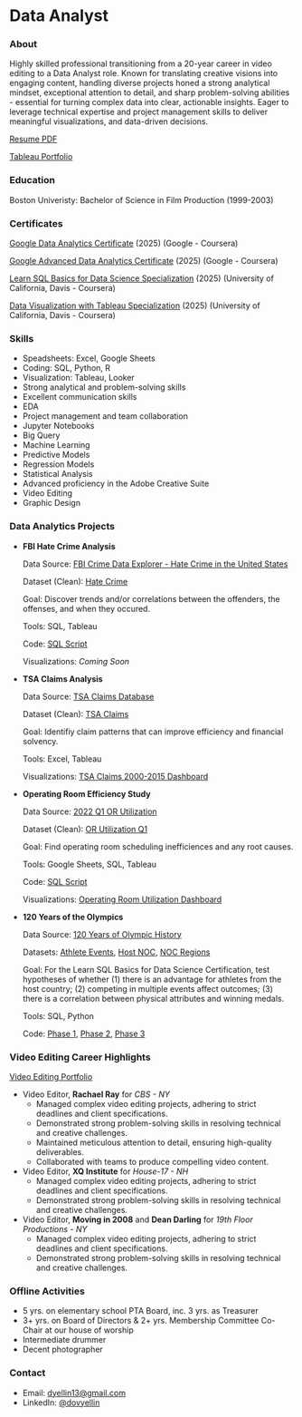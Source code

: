 # Data Analyst


### About

Highly skilled professional transitioning from a 20-year career in video editing to a Data Analyst role. Known for translating creative visions into engaging content, handling diverse projects honed a strong analytical mindset, exceptional attention to detail, and sharp problem-solving abilities - essential for turning complex data into clear, actionable insights. Eager to leverage technical expertise and project management skills to deliver meaningful visualizations, and data-driven decisions.


[Resume PDF]()

[Tableau Portfolio](https://public.tableau.com/app/profile/dov.yellin/vizzes)

### Education

Boston Univeristy: Bachelor of Science in Film Production (1999-2003)


### Certificates

[Google Data Analytics Certificate](https://coursera.org/share/149db17797d6fda7ad82504af3c03235) (2025) (Google - Coursera)

[Google Advanced Data Analytics Certificate](https://coursera.org/share/6dde2341a0726f5dd240268e032754b5) (2025) (Google - Coursera)

[Learn SQL Basics for Data Science Specialization](https://coursera.org/share/fa38c86c1fbecc2e205984019382a9f9) (2025) (University of California, Davis - Coursera)

[Data Visualization with Tableau Specialization](https://coursera.org/share/de559f93cfbf8a2077cda9b93aed8a08) (2025) (University of California, Davis - Coursera)



### Skills

- Speadsheets: Excel, Google Sheets
- Coding: SQL, Python, R
- Visualization: Tableau, Looker
- Strong analytical and problem-solving skills
- Excellent communication skills
- EDA
- Project management and team collaboration
- Jupyter Notebooks
- Big Query
- Machine Learning
- Predictive Models
- Regression Models
- Statistical Analysis
- Advanced proficiency in the Adobe Creative Suite
- Video Editing
- Graphic Design



### Data Analytics Projects

- **FBI Hate Crime Analysis**
  
  Data Source: [FBI Crime Data Explorer - Hate Crime in the United States](https://cde.ucr.cjis.gov/LATEST/webapp/#/pages/explorer/crime/hate-crime)

  Dataset (Clean): [Hate Crime](https://github.com/dyellin/FBI-Hate-Crime-repo/blob/178d9c5e2e670ee807cd495b4d04c7d91e466a00/hatecrime_cleaner.xlsx)

  Goal: Discover trends and/or correlations between the offenders, the offenses, and when they occured.

  Tools: SQL, Tableau

  Code: [SQL Script](https://github.com/dyellin/FBI-Hate-Crime-repo/blob/178d9c5e2e670ee807cd495b4d04c7d91e466a00/FBI_Hate_Crime_Script.sql)

  Visualizations: *Coming Soon*

- **TSA Claims Analysis**
  
  Data Source: [TSA Claims Database](https://www.kaggle.com/datasets/terminal-security-agency/tsa-claims-database)

  Dataset (Clean): [TSA Claims](https://github.com/dyellin/TSA-Claims-repo/blob/0ea27404a2897e5723f5f2dc89fd0af2113ccc84/tsa_claims_clean.csv)

  Goal: Identifiy claim patterns that can improve efficiency and financial solvency.

  Tools: Excel, Tableau

  Visualizations: [TSA Claims 2000-2015 Dashboard](https://public.tableau.com/views/TSAClaims2000-2015/Dashboard1?:language=en-US&:sid=&:redirect=auth&:display_count=n&:origin=viz_share_link)

- **Operating Room Efficiency Study**
  
  Data Source: [2022 Q1 OR Utilization](https://www.kaggle.com/datasets/thedevastator/optimizing-operating-room-utilization)

  Dataset (Clean): [OR Utilization Q1](q1_or_utilization_clean.csv)

  Goal: Find operating room scheduling inefficiences and any root causes.

  Tools: Google Sheets, SQL, Tableau

  Code: [SQL Script](https://github.com/dyellin/OR-Utilization-repo/blob/1452d52bbf76f62c8198f9fed7fc0bf4617f68cc/OR_Utilization_Analysis_Rev.sql)

  Visualizations: [Operating Room Utilization Dashboard](https://public.tableau.com/views/OR_Utilization_17410373563560/OperatingRoomUtilization?:language=en-US&:sid=&:redirect=auth&:display_count=n&:origin=viz_share_link)

- **120 Years of the Olympics**
  
  Data Source: [120 Years of Olympic History](https://www.kaggle.com/datasets/heesoo37/120-years-of-olympic-history-athletes-and-results)

  Datasets: [Athlete Events](https://github.com/dyellin/Olympics-120-repo/blob/63f4e5ce1eb1d9a54e2c0fb8a73559097ff1a08c/athlete_events.csv), [Host NOC](https://github.com/dyellin/Olympics-120-repo/blob/63f4e5ce1eb1d9a54e2c0fb8a73559097ff1a08c/host_noc.csv), [NOC Regions](https://github.com/dyellin/Olympics-120-repo/blob/63f4e5ce1eb1d9a54e2c0fb8a73559097ff1a08c/noc_regions.csv)

  Goal: For the Learn SQL Basics for Data Science Certification, test hypotheses of whether (1) there is an advantage for athletes from the host country; (2) competing in multiple events affect outcomes; (3) there is a correlation between physical attributes and winning medals.

  Tools: SQL, Python

  Code: [Phase 1](https://github.com/dyellin/Olympics-120-repo/blob/63f4e5ce1eb1d9a54e2c0fb8a73559097ff1a08c/C3_M1_SportsStats%20Olympics%20120%20Years.pdf), [Phase 2](https://github.com/dyellin/Olympics-120-repo/blob/63f4e5ce1eb1d9a54e2c0fb8a73559097ff1a08c/C3_M2_SportsStats%20Desc%20Stats.pdf), [Phase 3](https://github.com/dyellin/Olympics-120-repo/blob/63f4e5ce1eb1d9a54e2c0fb8a73559097ff1a08c/C3_M3%20SportsStats%20Beyond%20Desc%20Stats.pdf)



### Video Editing Career Highlights

[Video Editing Portfolio](https://www.dovyellin.com)

- Video Editor, **Rachael Ray** for *CBS - NY*
  - Managed complex video editing projects, adhering to strict deadlines and client specifications.
  - Demonstrated strong problem-solving skills in resolving technical and creative challenges.
  - Maintained meticulous attention to detail, ensuring high-quality deliverables.
  - Collaborated with teams to produce compelling video content.
- Video Editor, **XQ Institute** for *House-17 - NH*
  - Managed complex video editing projects, adhering to strict deadlines and client specifications.
  - Demonstrated strong problem-solving skills in resolving technical and creative challenges.
- Video Editor, **Moving in 2008** and **Dean Darling** for *19th Floor Productions - NY*
  - Managed complex video editing projects, adhering to strict deadlines and client specifications.
  - Demonstrated strong problem-solving skills in resolving technical and creative challenges.



### Offline Activities

- 5 yrs. on elementary school PTA Board, inc. 3 yrs. as Treasurer
- 3+ yrs. on Board of Directors & 2+ yrs. Membership Committee Co-Chair at our house of worship
- Intermediate drummer
- Decent photographer



### Contact

- Email: [dyellin13@gmail.com](dyellin13@gmail.com)
- LinkedIn: [@dovyellin](https://www.linkedin.com/in/dovyellin/)
